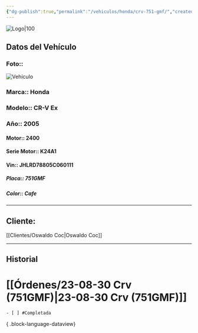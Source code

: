 ```yaml
---
{"dg-publish":true,"permalink":"/vehiculos/honda/crv-751-gmf/","created":"","updated":""}
---
```


![Logo|100](http://drive.google.com/uc?export=view&id=137fl3TIZ0-PU8b-Pt0bsjclwHub_u78G)

## Datos del Vehículo 
### Foto:: 
![Vehículo](http://drive.google.com/uc?export=view&id=1JniPAkz-jSIlYYlIHTMQ3rTXQNqNg_Ln)

### Marca:: Honda 
### Modelo:: CR-V Ex
### Año:: 2005
#### Motor:: 2400
#### Serie Motor:: K24A1
#### Vin:: JHLRD78805C060111
##### Placa:: 751GMF
##### Color:: Cafe
---

## Cliente:

[[Clientes/Oswaldo Coc\|Oswaldo Coc]]

---

## Historial

# [[Órdenes/23-08-30 Crv (751GMF)\|23-08-30 Crv (751GMF)]]

    - [ ] #Completada

{ .block-language-dataview} 